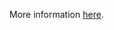 More information [here](https://docs.prismacloud.io/en/enterprise-edition/policy-reference/aws-policies/aws-kubernetes-policies/bc-aws-kubernetes-5).
